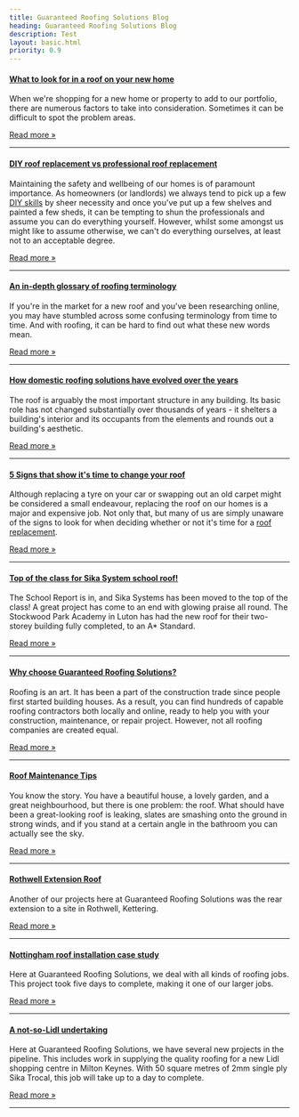 ```yaml
---
title: Guaranteed Roofing Solutions Blog
heading: Guaranteed Roofing Solutions Blog
description: Test
layout: basic.html
priority: 0.9
---
```


#### [What to look for in a roof on your new home](new-home-roof-what-to-look-for/)

When we're shopping for a new home or property to add to our portfolio, there are numerous factors to take into consideration. Sometimes it can be difficult to spot the problem areas.

[Read more &#187;](new-home-roof-what-to-look-for/)

<hr>


#### [DIY roof replacement vs professional roof replacement](diy-vs-professional-roof-replacement/)

Maintaining the safety and wellbeing of our homes is of paramount importance. As homeowners (or landlords) we always tend to pick up a few <a href="https://www.telegraph.co.uk/lifestyle/interiors/jeffhowell/6309017/Jeff-Howells-DIY-advice-flat-roofing.html">DIY skills</a> by sheer necessity and once you've put up a few shelves and painted a few sheds, it can be tempting to shun the professionals and assume you can do everything yourself. However, whilst some amongst us might like to assume otherwise, we can't do everything ourselves, at least not to an acceptable degree.

[Read more &#187;](diy-vs-professional-roof-replacement/)

<hr>

#### [An in-depth glossary of roofing terminology](roofing-terminology-glossary/)

If you're in the market for a new roof and you've been researching online, you may have stumbled across some confusing terminology from time to time. And with roofing, it can be hard to find out what these new words mean.

[Read more &#187;](roofing-terminology-glossary/)

<hr>

#### [How domestic roofing solutions have evolved over the years](evolution-of-domestic-roofing/)

The roof is arguably the most important structure in any building. Its basic role has not changed substantially over thousands of years - it shelters a building's interior and its occupants from the elements and rounds out a building's aesthetic.

[Read more &#187;](evolution-of-domestic-roofing/)

<hr>

#### [5 Signs that show it's time to change your roof](signs-roof-needs-replacing/)

Although replacing a tyre on your car or swapping out an old carpet might be considered a small endeavour, replacing the roof on our homes is a major and expensive job. Not only that, but many of us are simply unaware of the signs to look for when deciding whether or not it's time for a <a href="/services/">roof replacement</a>.

[Read more &#187;](signs-roof-needs-replacing/)

<hr>

#### [Top of the class for Sika System school roof!](sika-system-school-roof-installation/)

The School Report is in, and Sika Systems has been moved to the top of the class! A great project has come to an end with glowing praise all round. The Stockwood Park Academy in Luton has had the new roof for their two-storey building fully completed, to an A* Standard. 

[Read more &#187;](sika-system-school-roof-installation/)

<hr>

#### [Why choose Guaranteed Roofing Solutions?](expert-roofing-specialists/)

Roofing is an art. It has been a part of the construction trade since people first started building houses. As a result, you can find hundreds of capable roofing contractors both locally and online, ready to help you with your construction, maintenance, or repair project. However, not all roofing companies are created equal.

[Read more &#187;](expert-roofing-specialists/)

<hr>

#### [Roof Maintenance Tips](top-roof-maintenance-tips/)

You know the story. You have a beautiful house, a lovely garden, and a great neighbourhood, but there is one problem: the roof. What should have been a great-looking roof is leaking, slates are smashing onto the ground in strong winds, and if you stand at a certain angle in the bathroom you can actually see the sky.

[Read more &#187;](top-roof-maintenance-tips/)

<hr>

#### [Rothwell Extension Roof](rothwell-extension-roof/)

Another of our projects here at Guaranteed Roofing Solutions was the rear extension to a site in Rothwell, Kettering.

[Read more &#187;](rothwell-extension-roof/)

<hr>

#### [Nottingham roof installation case study](nottingham-roof-installation/)

Here at Guaranteed Roofing Solutions, we deal with all kinds of roofing jobs. This project took five days to complete, making it one of our larger jobs.

[Read more &#187;](nottingham-roof-installation/)

<hr>

#### [A not-so-Lidl undertaking](milton-keynes-lidl/)

Here at Guaranteed Roofing Solutions, we have several new projects in the pipeline. This includes work in supplying the quality roofing for a new Lidl shopping centre in Milton Keynes. With 50 square metres of 2mm single ply Sika Trocal, this job will take up to a day to complete.

[Read more &#187;](milton-keynes-lidl/)

<hr>